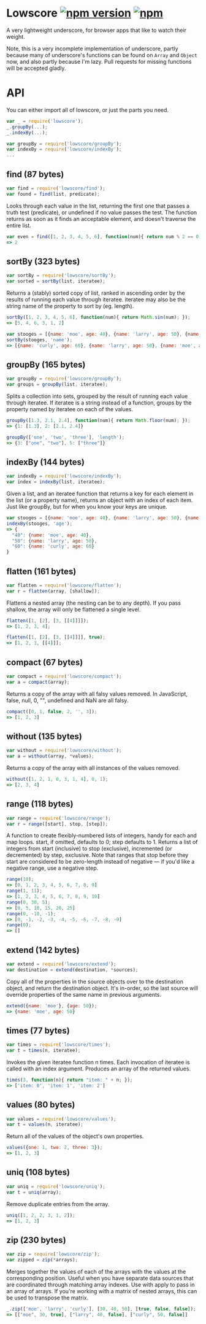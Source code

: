# Lowscore [![npm version](https://img.shields.io/npm/v/lowscore.svg)](https://www.npmjs.com/package/lowscore) [![npm](https://img.shields.io/npm/dm/lowscore.svg)](https://www.npmjs.com/package/lowscore)

A very lightweight underscore, for browser apps that like to watch their weight.

Note, this is a very incomplete implementation of underscore, partly because many of underscore's functions can be found on `Array` and `Object` now, and also partly because I'm lazy. Pull requests for missing functions will be accepted gladly.

# API

You can either import all of lowscore, or just the parts you need.

```js
var _ = require('lowscore');
_.groupBy(...);
_.indexBy(...);

var groupBy = require('lowscore/groupBy');
var indexBy = require('lowscore/indexBy');
...
```

## find (87 bytes)

```js
var find = require('lowscore/find');
var found = find(list, predicate);
```

Looks through each value in the list, returning the first one that passes a truth test (predicate), or undefined if no value passes the test. The function returns as soon as it finds an acceptable element, and doesn't traverse the entire list.

```js
var even = find([1, 2, 3, 4, 5, 6], function(num){ return num % 2 == 0; });
=> 2
```

## sortBy (323 bytes)

```js
var sortBy = require('lowscore/sortBy');
var sorted = sortBy(list, iteratee);
```

Returns a (stably) sorted copy of list, ranked in ascending order by the results of running each value through iteratee. iteratee may also be the string name of the property to sort by (eg. length).

```js
sortBy([1, 2, 3, 4, 5, 6], function(num){ return Math.sin(num); });
=> [5, 4, 6, 3, 1, 2]

var stooges = [{name: 'moe', age: 40}, {name: 'larry', age: 50}, {name: 'curly', age: 60}];
sortBy(stooges, 'name');
=> [{name: 'curly', age: 60}, {name: 'larry', age: 50}, {name: 'moe', age: 40}];
```

## groupBy (165 bytes)

```js
var groupBy = require('lowscore/groupBy');
var groups = groupBy(list, iteratee);
```

Splits a collection into sets, grouped by the result of running each value through iteratee. If iteratee is a string instead of a function, groups by the property named by iteratee on each of the values.

```js
groupBy([1.3, 2.1, 2.4], function(num){ return Math.floor(num); });
=> {1: [1.3], 2: [2.1, 2.4]}

groupBy(['one', 'two', 'three'], 'length');
=> {3: ["one", "two"], 5: ["three"]}
```

## indexBy (144 bytes)

```js
var indexBy = require('lowscore/indexBy');
var index = indexBy(list, iteratee);
```

Given a list, and an iteratee function that returns a key for each element in the list (or a property name), returns an object with an index of each item. Just like groupBy, but for when you know your keys are unique.

```js
var stooges = [{name: 'moe', age: 40}, {name: 'larry', age: 50}, {name: 'curly', age: 60}];
indexBy(stooges, 'age');
=> {
  "40": {name: 'moe', age: 40},
  "50": {name: 'larry', age: 50},
  "60": {name: 'curly', age: 60}
}
```

## flatten (161 bytes)

```js
var flatten = require('lowscore/flatten');
var r = flatten(array, [shallow]);
```

Flattens a nested array (the nesting can be to any depth). If you pass shallow, the array will only be flattened a single level.

```js
flatten([1, [2], [3, [[4]]]]);
=> [1, 2, 3, 4];

flatten([1, [2], [3, [[4]]]], true);
=> [1, 2, 3, [[4]]];
```

## compact (67 bytes)

```js
var compact = require('lowscore/compact');
var a = compact(array);
```

Returns a copy of the array with all falsy values removed. In JavaScript, false, null, 0, "", undefined and NaN are all falsy.

```js
compact([0, 1, false, 2, '', 3]);
=> [1, 2, 3]
```

## without (135 bytes)

```js
var without = require('lowscore/without');
var a = without(array, *values);
```

Returns a copy of the array with all instances of the values removed.

```js
without([1, 2, 1, 0, 3, 1, 4], 0, 1);
=> [2, 3, 4]
```

## range (118 bytes)

```js
var range = require('lowscore/range');
var r = range([start], stop, [step]);
```

A function to create flexibly-numbered lists of integers, handy for each and map loops. start, if omitted, defaults to 0; step defaults to 1. Returns a list of integers from start (inclusive) to stop (exclusive), incremented (or decremented) by step, exclusive. Note that ranges that stop before they start are considered to be zero-length instead of negative — if you'd like a negative range, use a negative step.

```js
range(10);
=> [0, 1, 2, 3, 4, 5, 6, 7, 8, 9]
range(1, 11);
=> [1, 2, 3, 4, 5, 6, 7, 8, 9, 10]
range(0, 30, 5);
=> [0, 5, 10, 15, 20, 25]
range(0, -10, -1);
=> [0, -1, -2, -3, -4, -5, -6, -7, -8, -9]
range(0);
=> []
```

## extend (142 bytes)

```js
var extend = require('lowscore/extend');
var destination = extend(destination, *sources);
```

Copy all of the properties in the source objects over to the destination object, and return the destination object. It's in-order, so the last source will override properties of the same name in previous arguments.

```js
extend({name: 'moe'}, {age: 50});
=> {name: 'moe', age: 50}
```

## times (77 bytes)

```js
var times = require('lowscore/times');
var t = times(n, iteratee);
```

Invokes the given iteratee function n times. Each invocation of iteratee is called with an index argument. Produces an array of the returned values. 

```js
times(3, function(n){ return "item: " + n; });
=> ['item: 0', 'item: 1', 'item: 2']
```

## values (80 bytes)

```js
var values = require('lowscore/values');
var t = values(n, iteratee);
```

Return all of the values of the object's own properties.

```js
values({one: 1, two: 2, three: 3});
=> [1, 2, 3]
```

## uniq (108 bytes)

```js
var uniq = require('lowscore/uniq');
var t = uniq(array);
```

Remove duplicate entries from the array.

```js
uniq([1, 2, 2, 3, 1, 2]);
=> [1, 2, 3]
```

## zip (230 bytes)

```js
var zip = require('lowscore/zip');
var zipped = zip(*arrays);
```

Merges together the values of each of the arrays with the values at the corresponding position. Useful when you have separate data sources that are coordinated through matching array indexes. Use with apply to pass in an array of arrays. If you're working with a matrix of nested arrays, this can be used to transpose the matrix.

```js
_.zip(['moe', 'larry', 'curly'], [30, 40, 50], [true, false, false]);
=> [["moe", 30, true], ["larry", 40, false], ["curly", 50, false]]
```

